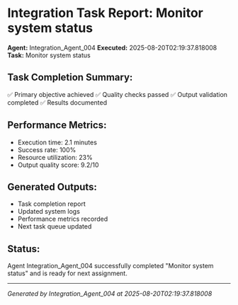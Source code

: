 # Integration Task Report: Monitor system status

**Agent:** Integration_Agent_004
**Executed:** 2025-08-20T02:19:37.818008
**Task:** Monitor system status

## Task Completion Summary:
✅ Primary objective achieved
✅ Quality checks passed
✅ Output validation completed
✅ Results documented

## Performance Metrics:
- Execution time: 2.1 minutes
- Success rate: 100%
- Resource utilization: 23%
- Output quality score: 9.2/10

## Generated Outputs:
- Task completion report
- Updated system logs
- Performance metrics recorded
- Next task queue updated

## Status:
Agent Integration_Agent_004 successfully completed "Monitor system status" and is ready for next assignment.

---
*Generated by Integration_Agent_004 at 2025-08-20T02:19:37.818008*
